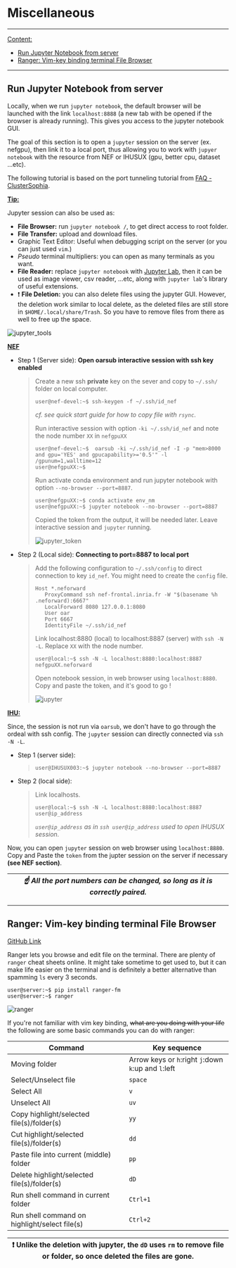 # Miscellaneous
---

<ins>Content:</ins>
- [Run Jupyter Notebook from server](#run-jupyter-notebook-from-server)
- [Ranger: Vim-key binding terminal File Browser](#ranger-vim-key-binding-terminal-file-browser)

---

## Run Jupyter Notebook from server

Locally, when we run `jupyter notebook`, 
the default browser will be launched with the link `localhost:8888` (a new tab with be opened if the browser is already running).
This gives you access to the jupyter notebook GUI.

The goal of this section is to open a `jupyter` session on the server (ex. nefgpu),
then link it to a local port, 
thus allowing you to work with `jupyer notebook` with the resource from NEF or IHUSUX (gpu, better cpu, dataset ...etc).

The following tutorial is based on the port tunneling tutorial from [FAQ - ClusterSophia](https://wiki.inria.fr/ClustersSophia/FAQ_new_config#How_can_i_tunnel_a_port_from_my_laptop_to_a_node_.3F).


**<ins>Tip:</ins>**

Jupyter session can also be used as: 
- **File Browser:** run `jupyter notebook /`, to get direct access to root folder.
- **File Transfer:** upload and download files.
- Graphic Text Editor: Useful when debugging script on the server (or you can just used `vim`.)
- *Pseudo* terminal multipliers: you can open as many terminals as you want.
- **File Reader:** replace `jupyter notebook` with [Jupyter Lab](https://jupyterlab.readthedocs.io/en/stable/), 
then it can be used as image viewer, csv reader, ...etc, along with `jupyter lab`'s library of useful extensions.
- :exclamation: **File Deletion:** you can also delete files using the jupyter GUI. 
However, the deletion work similar to local delete, as the deleted files are still store in `$HOME/.local/share/Trash`.
So you have to remove files from there as well to free up the space.

![jupyter_tools](../src/jupyter_tool.png)


**<ins>NEF</ins>**

- Step 1 (Server side): **Open oarsub interactive session with ssh key enabled**
	>Create a new ssh **private** key on the sever and copy to `~/.ssh/` folder on local computer.
	>```console
	>user@nef-devel:~$ ssh-keygen -f ~/.ssh/id_nef
	>```
	>_cf. see quick start guide for how to copy file with `rsync`._
	>
	>Run interactive session with option `-ki ~/.ssh/id_nef` and note the node number `XX` in `nefgpuXX`
	>```console
	>user@nef-devel:~$  oarsub -ki ~/.ssh/id_nef -I -p "mem>8000 and gpu='YES' and gpucapability>='0.5'" -l /gpunum=1,walltime=12
	>user@nefgpuXX:~$
	>```
	>
	>Run activate conda environment and run jupyter notebook with option `--no-browser --port=8887`.
	>```console
	>user@nefgpuXX:~$ conda activate env_nm
	>user@nefgpuXX:~$ jupyter notebook --no-browser --port=8887
	>```
	>Copied the token from the output, it will be needed later.
	>Leave interactive session and `jupyter` running.
	>
	>![jupyter_token](../src/jupyter_token.png)


- Step 2 (Local side): **Connecting to port=8887 to local port**

	>Add the following configuration to `~/.ssh/config` to direct connection to key `id_nef`.
	>You might need to create the `config` file.
	>``` console
	>Host *.neforward
	>    ProxyCommand ssh nef-frontal.inria.fr -W "$(basename %h .neforward):6667"
	>    LocalForward 8080 127.0.0.1:8080
	>    User oar
	>    Port 6667
	>    IdentityFile ~/.ssh/id_nef
	>```
	>
	>Link localhost:8880 (local) to localhost:8887 (server) with `ssh -N -L`. Replace `XX` with the node number.
	>``` console
	>user@local:~$ ssh -N -L localhost:8880:localhost:8887 nefgpuXX.neforward
	>```
	>
	>Open notebook session, in web browser using `localhost:8880`. 
	>Copy and paste the token, and it's good to go !
	>
	>![jupyter](../src/jupyter.png)

**<ins>IHU:</ins>**

Since, the session is not run via `oarsub`, 
we don't have to go through the ordeal with ssh config. 
The `jupyter` session can directly connected via `ssh -N -L`.

- Step 1 (server side): 
	> ```console
	> user@IHUSUX003:~$ jupyter notebook --no-browser --port=8887
	> ```

- Step 2 (local side): 
	> Link localhosts.
	> ```console
	> user@local:~$ ssh -N -L localhost:8880:localhost:8887 user@ip_address
	> ```
	> *`user@ip_address` as in `ssh user@ip_address` used to open IHUSUX session.*

Now, you can open `jupyter` session on web browser using `localhost:8880`.
Copy and Paste the `token` from the jupter session on the server if necessary __(see NEF section)__.

|*:point_up: All the port numbers can be changed, so long as it is correctly paired.*|
|---|

---

## Ranger: Vim-key binding terminal File Browser

[GitHub Link](https://github.com/ranger/ranger)

Ranger lets you browse and edit file on the terminal.
There are plenty of `ranger` cheat sheets online.
It might take sometime to get used to, but it can make life easier on the terminal 
and is definitely a better alternative than spamming `ls` every 3 seconds.


```console
user@server:~$ pip install ranger-fm
user@server:~$ ranger
```
![ranger](../src/ranger.png)


If you're not familiar with vim key binding, 
~~what are you doing with your life~~
the following are some basic commands you can do with ranger:

 Command | Key sequence |
 --- | ---
 Moving folder | Arrow keys or `h`:right `j`:down `k`:up and `l`:left
 Select/Unselect file | `space`
 Select All | `v`
 Unselect All | `uv`
 Copy highlight/selected file(s)/folder(s) | `yy`
 Cut highlight/selected file(s)/folder(s) | `dd`
 Paste file into current (middle) folder | `pp`
 Delete highlight/selected file(s)/folder(s) | `dD`
 Run shell command in current folder | `Ctrl+1`
 Run shell command on highlight/select file(s) | `Ctrl+2`


|:exclamation: Unlike the deletion with jupyter, the `dD` uses `rm` to remove file or folder, so once deleted the files are gone.|
|---|

